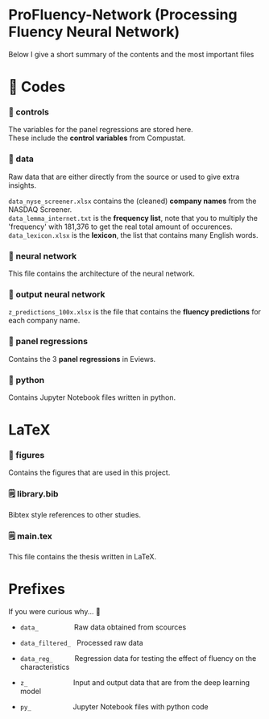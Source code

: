 # ProFluency-Network (Processing Fluency Neural Network)

Below I give a short summary of the contents and the most important files 

# 📁 Codes

### 📁 controls
The variables for the panel regressions are stored here.  
These include the **control variables** from Compustat.

### 📁 data
Raw data that are either directly from the source or used to give extra insights. 

`data_nyse_screener.xlsx` contains the (cleaned) **company names** from the NASDAQ Screener.   
`data_lemma_internet.txt` is the **frequency list**, note that you to multiply the 'frequency' with 181,376 to get the real total amount of occurences.  
`data_lexicon.xlsx` is the **lexicon**, the list that contains many English words. 

### 📁 neural network
This file contains the architecture of the neural network.

### 📁 output neural network
`z_predictions_100x.xlsx` is the file that contains the **fluency predictions** for each company name.

### 📁 panel regressions
Contains the 3 **panel regressions** in Eviews.

### 📁 python
Contains Jupyter Notebook files written in python.

# LaTeX

### 📁 figures
Contains the figures that are used in this project.

### 🗒️ library.bib
Bibtex style references to other studies.

### 🗒️ main.tex
This file contains the thesis written in LaTeX.

# Prefixes
If you were curious why... 💭

* `data_`             &nbsp;&nbsp;&nbsp;&nbsp;&nbsp;&nbsp;&nbsp;&nbsp;&nbsp;&nbsp;&nbsp;&nbsp;&nbsp;&nbsp;&nbsp;&nbsp;    Raw data obtained from scources

* `data_filtered_`    &nbsp;         Processed raw data

* `data_reg_`         &nbsp;&nbsp;&nbsp;&nbsp;&nbsp;&nbsp;&nbsp;&nbsp;&nbsp;	Regression data for testing the effect of fluency on the characteristics  

* `z_`  		          &nbsp;&nbsp;&nbsp;&nbsp;&nbsp;&nbsp;&nbsp;&nbsp;&nbsp;&nbsp;&nbsp;&nbsp;&nbsp;&nbsp;&nbsp;&nbsp;&nbsp;&nbsp;&nbsp;&nbsp;&nbsp;	Input and output data that are from the deep learning model  

* `py_`               &nbsp;&nbsp;&nbsp;&nbsp;&nbsp;&nbsp;&nbsp;&nbsp;&nbsp;&nbsp;&nbsp;&nbsp;&nbsp;&nbsp;&nbsp;&nbsp;&nbsp;&nbsp;&nbsp;                Jupyter Notebook files with python code
